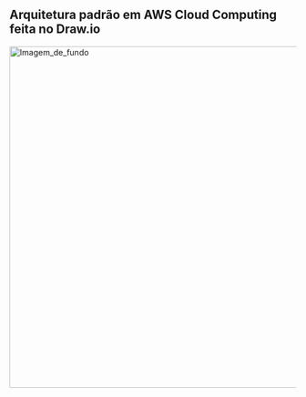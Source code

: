 ## Arquitetura padrão em AWS Cloud Computing feita no Draw.io



<img align="" alt="Imagem_de_fundo" height="600" width="1080" src="https://raw.githubusercontent.com/abhisheknaiidu/abhisheknaiidu/master/code.gif">

